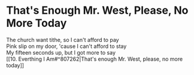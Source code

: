 # That's Enough Mr. West, Please, No More Today

The church want tithe, so I can't afford to pay  
Pink slip on my door, 'cause I can't afford to stay  
My fifteen seconds up, but I got more to say  
[[10. Everthing I Am#^807262|That's enough Mr. West, please, no more today]]
